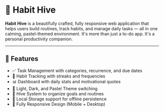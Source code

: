 # 🐝 Habit Hive

**Habit Hive** is a beautifully crafted, fully responsive web application that helps users build routines, track habits, and manage daily tasks — all in one calming, pastel-themed environment. It's more than just a to-do app. It's a personal productivity companion.

---

## 🌟 Features

- ✅ Task Management with categories, recurrence, and due dates  
- 🔁 Habit Tracking with streaks and frequencies  
- 📊 Dashboard with daily stats and motivational quotes  
- 🌈 Light, Dark, and Pastel Theme switching  
- 🐝 Hive System to organize goals and routines  
- 💾 Local Storage support for offline persistence  
- 📱 Fully Responsive Design (Mobile + Desktop)
